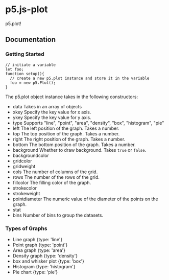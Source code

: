 # p5.js-plot
p5.plot!

## Documentation
### Getting Started
```
// initiate a variable
let foo;
function setup(){
  // create a new p5.plot instance and store it in the variable
  foo = new p5.Plot();
}
```
The p5.plot object instance takes in the following constructors:
- data
Takes in an array of objects
- xkey
Specify the key value for x axis.
- ykey
Specify the key value for y axis.
- type
Supports "line", "point", "area", "density", "box", "histogram", "pie"
- left
The left position of the graph. Takes a number.
- top
The top position of the graph. Takes a number.
- right
The right position of the graph. Takes a number.
- bottom
The bottom position of the graph. Takes a number.
- background
Whether to draw background. Takes ```true``` or ```false```.
- backgroundcolor
- gridcolor
- gridweight
- cols
The number of columns of the grid.
- rows
The number of the rows of the grid.
- fillcolor
The filling color of the graph.
- strokecolor
- strokeweight
- pointdiameter
The numeric value of the diameter of the points on the graph.
- stat
- bins
Number of bins to group the datasets.



### Types of Graphs
- Line graph
{type: 'line'}
- Point graph
{type: 'point'}
- Area graph
{type: 'area'}
- Density graph
{type: 'density'}
- box and whisker plot
{type: 'box'}
- Histogram
{type: 'histogram'}
- Pie chart
{type: 'pie'}
